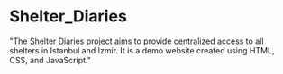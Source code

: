 # Shelter_Diaries 
"The Shelter Diaries project aims to provide centralized access to all shelters in Istanbul and Izmir.
It is a demo website created using HTML, CSS, and JavaScript."
